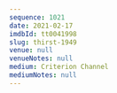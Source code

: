 ```yaml
---
sequence: 1021
date: 2021-02-17
imdbId: tt0041998
slug: thirst-1949
venue: null
venueNotes: null
medium: Criterion Channel
mediumNotes: null
---
```

